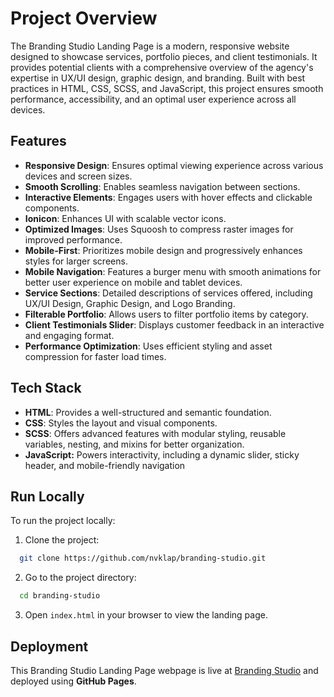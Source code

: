 # Project Overview

The Branding Studio Landing Page is a modern, responsive website designed to showcase services, portfolio pieces, and client testimonials. It provides potential clients with a comprehensive overview of the agency's expertise in UX/UI design, graphic design, and branding. Built with best practices in HTML, CSS, SCSS, and JavaScript, this project ensures smooth performance, accessibility, and an optimal user experience across all devices.

## Features

- **Responsive Design**: Ensures optimal viewing experience across various devices and screen sizes.
- **Smooth Scrolling**: Enables seamless navigation between sections.
- **Interactive Elements**: Engages users with hover effects and clickable components.
- **Ionicon**: Enhances UI with scalable vector icons.
- **Optimized Images**: Uses Squoosh to compress raster images for improved performance.
- **Mobile-First**: Prioritizes mobile design and progressively enhances styles for larger screens.
- **Mobile Navigation**: Features a burger menu with smooth animations for better user experience on mobile and tablet devices.
- **Service Sections**: Detailed descriptions of services offered, including UX/UI Design, Graphic Design, and Logo Branding.
- **Filterable Portfolio**: Allows users to filter portfolio items by category.
- **Client Testimonials Slider**: Displays customer feedback in an interactive and engaging format.
- **Performance Optimization**: Uses efficient styling and asset compression for faster load times.

## Tech Stack

- **HTML**: Provides a well-structured and semantic foundation.
- **CSS**: Styles the layout and visual components.
- **SCSS**: Offers advanced features with modular styling, reusable variables, nesting, and
  mixins for better organization.
- **JavaScript:** Powers interactivity, including a dynamic slider, sticky header, and mobile-friendly navigation

## Run Locally

To run the project locally:

1. Clone the project:

```bash
  git clone https://github.com/nvklap/branding-studio.git
```

2. Go to the project directory:

```bash
  cd branding-studio
```

3. Open `index.html` in your browser to view the landing page.

## Deployment

This Branding Studio Landing Page webpage is live at
[Branding Studio](https://nvklap.github.io/branding-studio/) and deployed using **GitHub Pages**.
